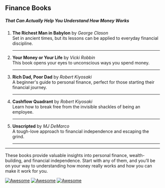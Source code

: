 ## Finance Books
##### That Can Actually Help You Understand How Money Works

1. **The Richest Man in Babylon** by *George Clason*  
   Set in ancient times, but its lessons can be applied to everyday financial discipline.  
   <hr>

2. **Your Money or Your Life** by *Vicki Robbin*  
   This book opens your eyes to unconscious ways you spend money.  
   <hr>

3. **Rich Dad, Poor Dad** by *Robert Kiyosaki*  
   A beginner's guide to personal finance, perfect for those starting their financial journey.  
   <hr>

4. **Cashflow Quadrant** by *Robert Kiyosaki*  
   Learn how to break free from the invisible shackles of being an employee.  
   <hr>

5. **Unscripted** by *MJ DeMarco*  
   A tough-love approach to financial independence and escaping the grind.  
   <hr>

---

These books provide valuable insights into personal finance, wealth-building, and financial independence. Start with any of them, and you’ll be on your way to understanding how money really works and how you can make it work for you.

<!-- Badges Section -->
[![Awesome](https://awesome.re/badge.svg)](https://awesome.re)
[![Awesome](https://awesome.re/badge-flat.svg)](https://awesome.re)
[![Awesome](https://awesome.re/badge-flat2.svg)](https://awesome.re)
